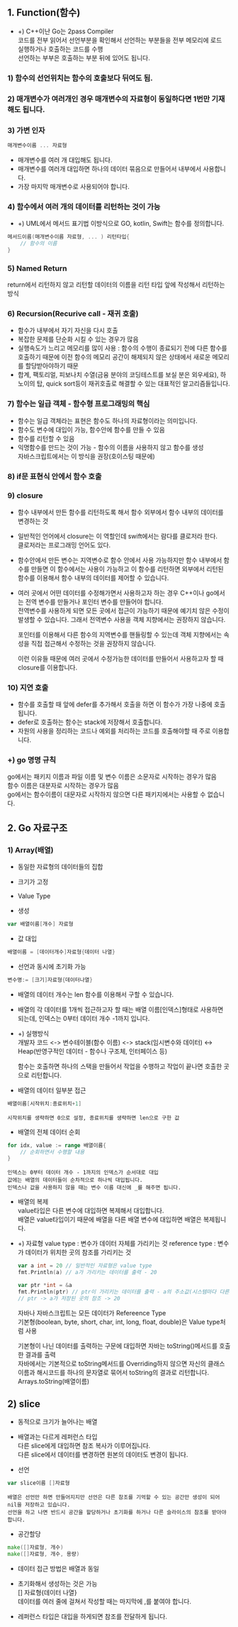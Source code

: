 ## 1. Function(함수)  
* +) C++이난 Go는 2pass Compiler  
    코드를 전부 읽어서 선언부분을 확인해서 선언하는 부분들을 전부 메모리에 로드  
    실행하거나 호출하는 코드를 수행  
    선언하는 부부은 호출하는 부분 뒤에 있어도 됩니다.  

### 1) 함수의 선언위치는 함수의 호출보다 뒤여도 됨.  

### 2) 매개변수가 여러개인 경우 매개변수의 자료형이 동일하다면 1번만 기재해도 됩니다.  

### 3) 가변 인자  
```go
매개변수이름 ... 자료형  
```  
* 매개변수를 여러 개 대입해도 됩니다.  
* 매개변수를 여러개 대입하면 하나의 데이터 묶음으로 만들어서 내부에서 사용합니다.  
* 가장 마지막 매개변수로 사용되어야 합니다.  

### 4) 함수에서 여러 개의 데이터를 리턴하는 것이 가능  
* +) UML에서 메서드 표기법
    이방식으로 GO, kotlin, Swift는 함수를 정의합니다.  
```go
메서드이름(매개변수이름 자료형, ... ) 리턴타입{
    // 함수의 이름
}
```  

### 5) Named Return  
return에서 리턴하지 않고 리턴할 데이터의 이름을 리턴 타입 앞에 작성해서 리턴하는 방식  

### 6) Recursion(Recurive call - 재귀 호출)  
* 함수가 내부에서 자기 자신을 다시 호출  
* 복잡한 문제를 단순화 시킬 수 있는 경우가 많음
* 실행속도가 느리고 메모리를 많이 사용 : 함수의 수행이 종료되기 전에 다른 함수를 호출하기 때문에 이전 함수의 메모리 공간이 해제되지 않은 상태에서 새로운 메모리를 할당받아야하기 때문  
* 합계, 팩토리얼, 피보나치 수열(금융 분야의 코딩테스트를 보실 분은 외우세요), 하노이의 탑, quick sort등이 재귀호출로 해결할 수 있는 대표적인 알고리즘들입니다.  

### 7) 함수는 일급 객체 - 함수형 프로그래밍의 핵심  
* 함수는 일급 객체라는 표현은 함수도 하나의 자료형이라는 의미입니다.  
* 함수도 변수에 대입이 가능, 함수안에 함수를 만들 수 있음  
* 함수를 리턴할 수 있음  
* 익명함수를 만드는 것이 가능 - 함수의 이름을 사용하지 않고 함수를 생성  
    자바스크립트에서는 이 방식을 권장(호이스팅 때문에)  

### 8) if문 표현식 안에서 함수 호출  


### 9) closure
* 함수 내부에서 만든 함수를 리턴하도록 해서 함수 외부에서 함수 내부의 데이터를 변경하는 것  
* 일반적인 언어에서 closure는 이 역할인데 swift에서는 람다를 클로저라 한다.  
    클로저라는 프로그래밍 언어도 있다.  
* 함수안에서 만든 변수는 지역변수로 함수 안에서 사용 가능하지만 함수 내부에서 함수를 만들면 이 함수에서는 사용이 가능하고 이 함수를 리턴하면 외부에서 리턴된 함수를 이용해서 함수 내부의 데이터를 제어할 수 있습니다.  
* 여러 곳에서 어떤 데이터를 수정해가면서 사용하고자 하는 경우 C++이나 go에서는 전역 변수를 만들거나 포인터 변수를 만들어야 합니다.  
    전역변수를 사용하게 되면 모든 곳에서 접근이 가능하기 때문에 예기치 않은 수정이 발생할 수 있습니다. 그래서 전역변수 사용을 객체 지향에서는 권장하지 않습니다.  
    
    포인터를 이용해서 다른 함수의 지역변수를 핸들링할 수 있는데 객체 지향에서는 속성을 직접 접근해서 수정하는 것을 권장하지 않습니다.  

    이런 이유들 때문에 여러 곳에서 수정가능한 데이터를 만들어서 사용하고자 할 때 closure를 이용합니다.  

### 10) 지연 호출  
* 함수를 호출할 때 앞에 defer를 추가해서 호출을 하면 이 함수가 가장 나중에 호출됩니다.  
* defer로 호출하는 함수는 stack에 저장해서 호출합니다.  
* 자원의 사용을 정리하는 코드나 예외를 처리하는 코드를 호출해야할 때 주로 이용합니다.  

### +) go 명명 규칙   
go에서는 패키지 이름과 파일 이름 및 변수 이름은 소문자로 시작하는 경우가 많음  
함수 이름은 대분자로 시작하는 경우가 많음  
go에서는 함수이름이 대문자로 시작하지 않으면 다른 패키지에서는 사용할 수 없습니다.  

## 2. Go 자료구조  
### 1) Array(배열)  
* 동일한 자료형의 데이터들의 집합  
* 크기가 고정  
* Value Type  

* 생성  
```go
var 배열이름[개수] 자료형
```  

* 값 대입
```go
배열이름 = [데이터개수]자료형{데이터 나열}
```  

* 선언과 동시에 초기화 가능  
```go
변수명:= [크기]자료형{데이터나열}
```  

* 배열의 데이터 개수는 len 함수를 이용해서 구할 수 있습니다.  

* 배열의 각 데이터를 1개씩 접근하고자 할 때는 배열 이름[인덱스]형태로 사용하면 되는데, 인덱스는 0부터 데이터 개수 -1까지 입니다.  

* +) 실행방식  
    개발자 코드 <-> 변수테이블(함수 이름) <-> stack(임시변수와 데이터) <-> Heap(반영구적인 데이터 - 함수나  구조체, 인터페이스 등)  

    함수는 호출하면 하나의 스택을 만들어서 작업을 수행하고 작업이 끝나면 호출한 곳으로 리턴합니다.  

* 배열의 데이터 일부분 접근 
```go 
배열이름[시작위치:종료위치+1]
```  
    시작위치를 생략하면 0으로 설정, 종료위치를 생략하면 len으로 구한 값  

* 배열의 전체 데이터 순회
```go
for idx, value := range 배열이름{
    // 순회하면서 수행할 내용
}
```  
    인덱스는 0부터 데이터 개수 - 1까지의 인덱스가 순서대로 대입  
    값에는 배열의 데이터들이 순차적으로 하나씩 대입됩니다.   
    인덱스나 값을 사용하지 않을 때는 변수 이름 대신에 _를 해주면 됩니다.  

* 배열의 복제  
    value타입은 다른 변수에 대입하면 복제해서 대입합니다.  
    배열은 value타입이기 때문에 배열을 다른 배열 변수에 대입하면 배열은 복제됩니다.  

* +) 자료형
    value type : 변수가 데이터 자체를 가리키는 것
    reference type : 변수가 데이터가 위치한 곳의 참조를 가리키는 것  
    ```go
    var a int = 20 // 일반적인 자료형은 value type
    fmt.Println(a) // a가 가리키는 데이터를 출력 - 20

    var ptr *int = &a
    fmt.Println(ptr) // ptr이 가리키는 데이터를 출력 - a의 주소값(시스템마다 다른 값 나옴)
    // ptr -> a가 저장된 곳의 참조 -> 20
    ```  

    자바나 자바스크립트는 모든 데이터가 Refereence Type  
    기본형(boolean, byte, short, char, int, long, float, double)은 Value type처럼 사용  

    기본형이 나닌 데이터를 출력하는 구문에 대입하면 자바는 toString()메서드를 호출한 결과를 출력  
    자바에서는 기본적으로 toString메서드를 Overriding하지 않으면 자신의 클래스 이름과 해시코드를 하나의 문자열로 묶어서 toString의 결과로 리턴합니다. Arrays.toString(배열이름)  

## 2) slice  
* 동적으로 크기가 늘어나는 배열  
* 배열과는 다르게 레퍼런스 타입  
    다른 slice에게 대입하면 참조 복사가 이루어집니다.  
    다른 slice에서 데이터를 변경하면 원본의 데이터도 변경이 됩니다.  

* 선언  
```go
var slice이름 []자료형  
```  
    배열은 선언만 하면 만들어지지만 선언은 다른 참조를 기억할 수 있는 공간만 생성이 되어 nil을 저장하고 있습니다.  
    선언을 하고 나면 반드시 공간을 할당하거나 초기화를 하거나 다른 슬라이스의 참조를 받아야합니다.  

* 공간할당
```go
make([]자료형, 개수)
make([]자료형, 개수, 용량)
```  

* 데이터 접근 방법은 배열과 동일  

* 초기화해서 생성하는 것은 가능  
    [] 자료형{데이터 나열}  
    데이터를 여러 줄에 걸쳐서 작성할 때는 마지막에 ,를 붙여야 합니다.  

* 레퍼런스 타입은 대입을 하게되면 참조를 전달하게 됩니다.  
    
